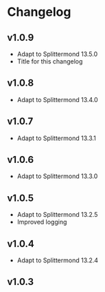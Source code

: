 # Changelog

## v1.0.9
* Adapt to Splittermond 13.5.0
* Title for this changelog
  
## v1.0.8
* Adapt to Splittermond 13.4.0

## v1.0.7
* Adapt to Splittermond 13.3.1
  
## v1.0.6
* Adapt to Splittermond 13.3.0

## v1.0.5
* Adapt to Splittermond 13.2.5
* Improved logging
 
## v1.0.4
* Adapt to Splittermond 13.2.4
 
## v1.0.3
* Adapt to Splittermond 13.2.3
 
## v1.0.1
### Bug Fixes
* Fix issues in manifest file
  
## v1.0.0
### New Features
* Integrate Splittermond 13.2.2 with Item Piles
